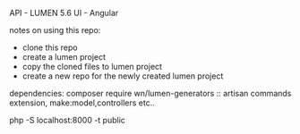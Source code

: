API - LUMEN 5.6
UI - Angular

notes on using this repo:

 - clone this repo
 - create a lumen project
 - copy the cloned files to lumen project
 - create a new repo for the newly created lumen project

dependencies:
composer require wn/lumen-generators  :: artisan commands extension, make:model,controllers etc..

php -S localhost:8000 -t public